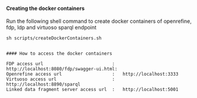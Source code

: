 #### Creating the docker containers

Run the following shell command to create docker containers of openrefine, fdp, ldp and virtuoso sparql endpoint

```shell
sh scripts/createDockerContainers.sh


#### How to access the docker containers

FDP access url							:	http://localhost:8080/fdp/swagger-ui.html:
Openrefine access url 					:	http://localhost:3333
Virtuoso access url 					:	http://localhost:8890/sparql
Linked data fragment server access url	:	http://localhost:5001